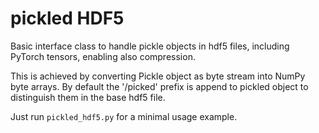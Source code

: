 # pickled HDF5
Basic interface class to handle pickle objects in hdf5 files, including PyTorch tensors, enabling also compression.

This is achieved by converting Pickle object as byte stream into NumPy byte arrays. By default the '/picked' prefix is append to pickled object to distinguish them in the base hdf5 file. 

Just run `pickled_hdf5.py` for a minimal usage example.
